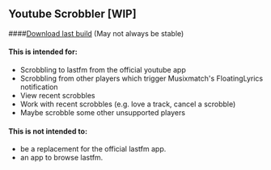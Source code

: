 ## Youtube Scrobbler [WIP]

####[Download last build](https://www.dropbox.com/s/rsgc8xgrtc2s2i6/ytScrobbler-0.4-debug.apk?dl=1)
\(May not always be stable\)

#### This is intended for:
- Scrobbling to lastfm from the official youtube app
- Scrobbling from other players which trigger Musixmatch's FloatingLyrics notification
- View recent scrobbles
- Work with recent scrobbles (e.g. love a track, cancel a scrobble)
- Maybe scrobble some other unsupported players

#### This is not intended to:
- be a replacement for the official lastfm app.
- an app to browse lastfm.

